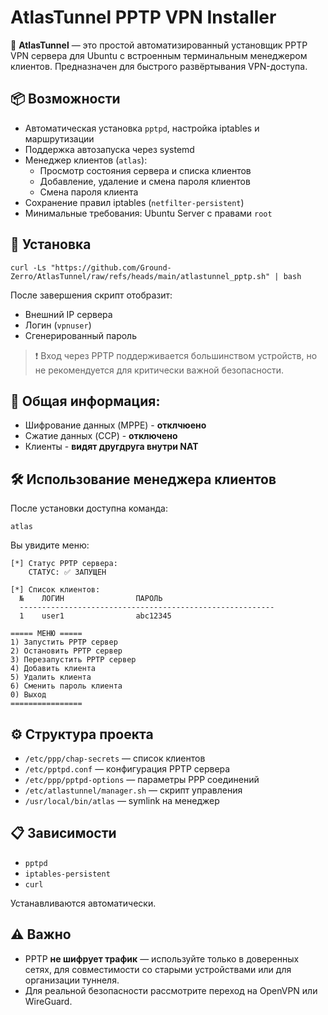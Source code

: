 # AtlasTunnel PPTP VPN Installer

📡 **AtlasTunnel** — это простой автоматизированный установщик PPTP VPN сервера для Ubuntu с встроенным терминальным менеджером клиентов. Предназначен для быстрого развёртывания VPN-доступа.

## 📦 Возможности

- Автоматическая установка `pptpd`, настройка iptables и маршрутизации
- Поддержка автозапуска через systemd
- Менеджер клиентов (`atlas`):
  - Просмотр состояния сервера и списка клиентов
  - Добавление, удаление и смена пароля клиентов
  - Смена пароля клиента
- Сохранение правил iptables (`netfilter-persistent`)
- Минимальные требования: Ubuntu Server с правами `root`

## 🚀 Установка

```
curl -Ls "https://github.com/Ground-Zerro/AtlasTunnel/raw/refs/heads/main/atlastunnel_pptp.sh" | bash
```

После завершения скрипт отобразит:

- Внешний IP сервера
- Логин (`vpnuser`)
- Сгенерированный пароль

> ❗ Вход через PPTP поддерживается большинством устройств, но не рекомендуется для критически важной безопасности.

## 🔧 Общая информация:
- Шифрование данных (MPPE) - **отклчюено**
- Сжатие данных (CCP) - **отключено**
- Клиенты - **видят другдруга внутри NAT**

## 🛠 Использование менеджера клиентов

После установки доступна команда:

```
atlas
```

Вы увидите меню:

```
[*] Статус PPTP сервера:
    СТАТУС: ✅ ЗАПУЩЕН

[*] Список клиентов:
  №    ЛОГИН                ПАРОЛЬ
  ---------------------------------------------------------
  1    user1                abc12345

===== МЕНЮ =====
1) Запустить PPTP сервер
2) Остановить PPTP сервер
3) Перезапустить PPTP сервер
4) Добавить клиента
5) Удалить клиента
6) Сменить пароль клиента
0) Выход
================
```

## ⚙ Структура проекта

- `/etc/ppp/chap-secrets` — список клиентов
- `/etc/pptpd.conf` — конфигурация PPTP сервера
- `/etc/ppp/pptpd-options` — параметры PPP соединений
- `/etc/atlastunnel/manager.sh` — скрипт управления
- `/usr/local/bin/atlas` — symlink на менеджер

## 📋 Зависимости

- `pptpd`
- `iptables-persistent`
- `curl`

Устанавливаются автоматически.

## ⚠ Важно

- PPTP **не шифрует трафик** — используйте только в доверенных сетях, для совместимости со старыми устройствами или для организации туннеля.
- Для реальной безопасности рассмотрите переход на OpenVPN или WireGuard.
